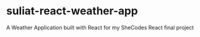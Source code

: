 # suliat-react-weather-app
A Weather Application built with React for my SheCodes React final project
